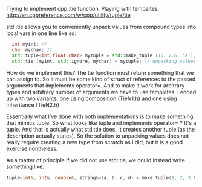 Trying to implement cpp::tie function. Playing with tempaltes.
http://en.cppreference.com/w/cpp/utility/tuple/tie

std::tie allows you to conveniently unpack values from compound types into local vars in one line like so:
```c++
  int myint; //
  char mychar; //
  std::tuple<int,float,char> mytuple = std::make_tuple (10, 2.6, 'a');          // packing values into tuple
  std::tie (myint, std::ignore, mychar) = mytuple; // unpacking values
```
How do we implement this?
The tie function must return something that we can assign to. So it must be some kind of struct of references to the passed arguments that implements operator=.
And to make it work for arbitrary types and arbitrary number of arguments we have to use templates.
I ended up with two variants: one using composition (TieN1.h) and one using inheritance (TieN2.h)

Essentially what I've done with both implementations is to make something that mimics tuple. So what looks like tuple and implements operator= ? It's a tuple. And that is actually what std::tie does. It creates another tuple (as the description actually states). So the solution to unpacking values does not really require creating a new type from scratch as I did, but it is a good exercise nontheless.

As a matter of principle if we did not use std::tie, we could instead write something like:
```c++
tuple<int&, int&, double&, string&>(a, b, c, d) = make_tuple(1, 2, 3.1, "4");
```
